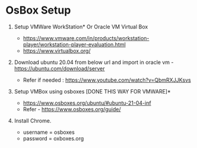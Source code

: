 # OsBox Setup 


	


1. Setup VMWare WorkStation* Or  Oracle VM Virtual Box 

   - https://www.vmware.com/in/products/workstation-player/workstation-player-evaluation.html
   - https://www.virtualbox.org/
   
2. Download ubuntu 20.04 from below url and import in oracle vm
   -https://ubuntu.com/download/server
   - Refer if needed : https://www.youtube.com/watch?v=QbmRXJJKsvs   
   
3. Setup VMBox using osboxes [DONE THIS WAY FOR VMWARE]*  
   
   - https://www.osboxes.org/ubuntu/#ubuntu-21-04-inf
   - Refer - https://www.osboxes.org/guide/  

4. Install Chrome. 

   - username = osboxes
   - password = oxboxes.org

   
	